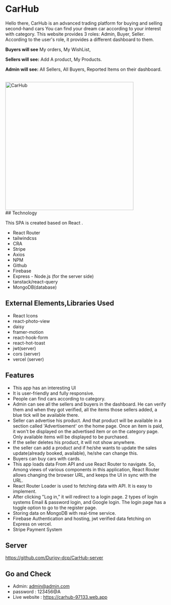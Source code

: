 
# CarHub
Hello there, CarHub is an advanced trading platform for buying and selling second-hand cars
You can find your dream car according to your interest with category. This website provides
3 roles: Admin, Buyer, Seller. According to the user's role, it provides a different dashboard to them.

**Buyers will see** My orders, My WishList,

**Sellers will see:** Add A product, My Products.

**Admin will see:** All Sellers, All Buyers, Reported Items
on their dashboard.

<br/>

<img alt="CarHub" width="400" src="https://user-images.githubusercontent.com/108381781/211246353-7b79a65a-682c-4743-af89-c64266b54b31.gif">
<br/>
## Technology

This SPA is created based on React .

- React Router 
- tailwindcss 
- CRA
- Stripe
- Axios
- NPM 
- Github 
- Firebase
- Express - Node.js (for the server side) 
- tanstack/react-query
- MongoDB(database)


## External Elements,Libraries  Used 
- React Icons
- react-photo-view
- daisy
- framer-motion
- react-hook-form
- react-hot-toast
- jwt(server)
- cors (server)
- vercel (server)


## Features
- This app has an interesting UI
-  It is user-friendly and fully responsive.
- People can find cars according to category.
- Admin can see all the sellers and buyers in the dashboard. He can verify them and when they got verified, all the items those sellers added, a blue tick will be available there. 
- Seller can advertise his product. And that product will be available in a section called 'Advertisement' on the home page. Once an item is paid, it won't be displayed on the advertised item or on the category page. Only available items will be displayed to be purchased.
- If the seller deletes his product, it will not show anywhere.
- the seller can add a product and if he/she wants to update the sales update(already booked, available), he/she can change this.
- Buyers can buy cars with cards.
- This app loads data From API and use React Router to navigate. So, Among views of various components in this application, React Router allows changing the browser URL, and keeps the UI in sync with the URL.
- React Router Loader is used to fetching data with API. It is easy to implement.
-  After clicking "Log in," it will
     redirect to a login page. 2 types of login systems  Email & password login, and Google login. The login page 
     has a toggle option to go to the register page.
- Storing data on MongoDB with real-time service.
- Firebase Authentication and hosting, jwt verified data fetching on Express on vercel.
- Stripe Payment System
## Server 
https://github.com/Durjoy-dcp/CarHub-server

## Go and Check
- Admin: admin@admin.com
- password :  123456@A
- Live website : https://carhub-97133.web.app
